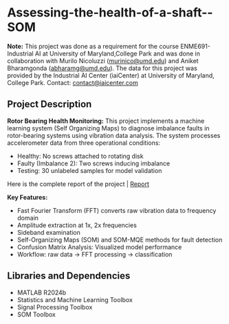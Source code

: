 # Assessing-the-health-of-a-shaft--SOM
**Note:** This project was done as a requirement for the course ENME691- Industrial AI at University of Maryland,College Park and was done in collaboration with Murilo Nicoluzzi (murinico@umd.edu) and Aniket Bharamgonda (abharamg@umd.edu). The data for this project was provided by the Industrial AI Center (iaiCenter) at University of Maryland, College Park. Contact: contact@iaicenter.com

## Project Description
**Rotor Bearing Health Monitoring:** This project implements a machine learning system (Self Organizing Maps) to diagnose imbalance faults in rotor-bearing systems using vibration data analysis. The system processes accelerometer data from three operational conditions:

* Healthy: No screws attached to rotating disk
* Faulty (Imbalance 2): Two screws inducing imbalance
* Testing: 30 unlabeled samples for model validation

Here is the complete report of the project | [Report](https://github.com/user-attachments/files/18746259/Assignment.4.-.final.pdf)

**Key Features:** 

* Fast Fourier Transform (FFT) converts raw vibration data to frequency domain
* Amplitude extraction at 1x, 2x frequencies
* Sideband examination
* Self-Organizing Maps (SOM) and SOM-MQE methods for fault detection
* Confusion Matrix Analysis: Visualized model performance
* Workflow: raw data → FFT processing → classification

## Libraries and Dependencies

* MATLAB R2024b
* Statistics and Machine Learning Toolbox
* Signal Processing Toolbox
* SOM Toolbox
